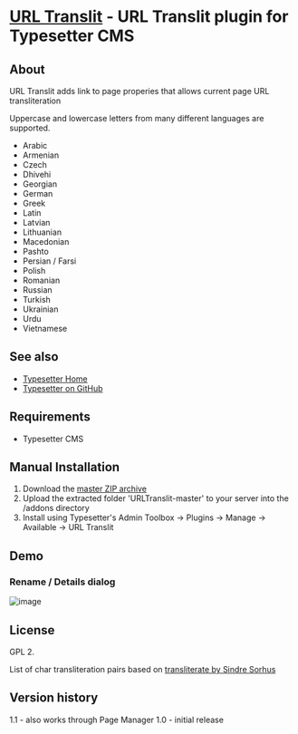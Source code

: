 # [URL Translit](https://github.com/mahotilo/URLTranslit) - URL Translit plugin for Typesetter CMS

## About
URL Translit adds link to page properies that allows current page URL transliteration 


Uppercase and lowercase letters from many different languages ​​are supported.
* Arabic
* Armenian
* Czech
* Dhivehi
* Georgian
* German
* Greek
* Latin
* Latvian
* Lithuanian
* Macedonian
* Pashto
* Persian / Farsi
* Polish
* Romanian
* Russian
* Turkish
* Ukrainian
* Urdu
* Vietnamese


## See also 
* [Typesetter Home](http://www.typesettercms.com)
* [Typesetter on GitHub](https://github.com/Typesetter/Typesetter)


## Requirements
* Typesetter CMS

## Manual Installation
1. Download the [master ZIP archive](https://github.com/mahotilo/URLTranslit/archive/master.zip)
2. Upload the extracted folder 'URLTranslit-master' to your server into the /addons directory
3. Install using Typesetter's Admin Toolbox &rarr; Plugins &rarr; Manage &rarr; Available &rarr; URL Translit


## Demo
### Rename / Details dialog
![image](demo/dialog.png)

## License
GPL 2.

List of char transliteration pairs based on [transliterate by Sindre Sorhus](https://github.com/sindresorhus/transliterate)

## Version history
1.1 
	- also works through Page Manager
1.0
	- initial release
